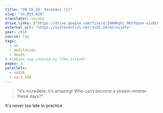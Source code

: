 ```yaml
---
title: "SN 55.24: Sarakāni (1)"
slug: "sn.055.024"
translator: sujato
drive_links: ["https://drive.google.com/file/d/1O0NKghj_Mk5fUpne-xivBCRXLBJ0uZW9/view?usp=drivesdk"]
external_url: "https://suttacentral.net/sn55.24/en/sujato"
year: 2018
course: lay
tags:
  - sn
  - meditation
  - death
# nibbana tag covered by *The Island*
pages: 3
parallels:
  - sa936
  - sa-2.160
---
```


> "It’s incredible, it’s amazing! Who can’t become a stream-enterer these days?"

It's never too late to practice.
